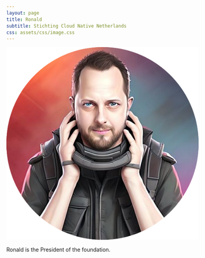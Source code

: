 ```yaml
---
layout: page
title: Ronald
subtitle: Stichting Cloud Native Netherlands
css: assets/css/image.css
---
```

![ronald](assets/img/ronald.png)

Ronald is the President of the foundation.
